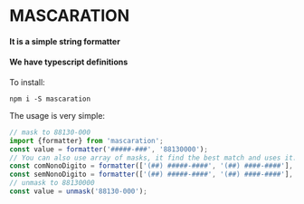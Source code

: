 # MASCARATION
#### It is a simple string formatter
#### We have typescript definitions


To install:
```shell
npm i -S mascaration
```

The usage is very simple:

```ts
// mask to 88130-000
import {formatter} from 'mascaration';
const value = formatter('#####-###', '88130000');
// You can also use array of masks, it find the best match and uses it.
const comNonoDigito = formatter(['(##) #####-####', '(##) ####-####'], '2144440102');
const semNonoDigito = formatter(['(##) #####-####', '(##) ####-####'], '21944440102');
// unmask to 88130000
const value = unmask('88130-000');
```

